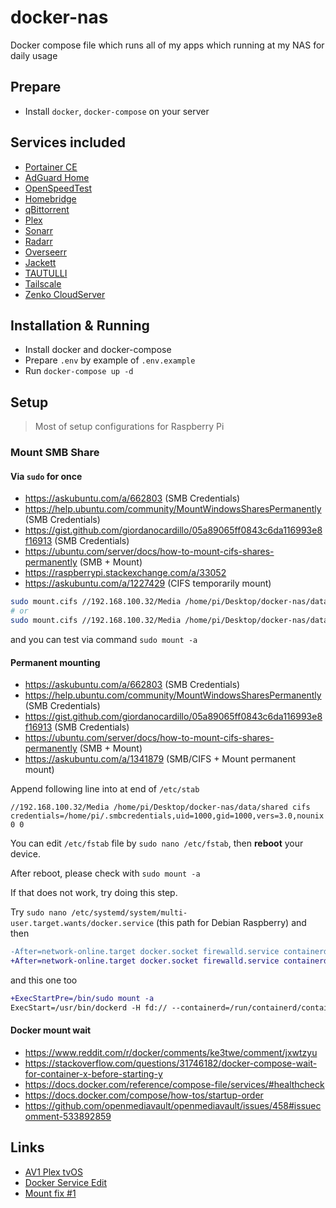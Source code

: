 # docker-nas

Docker compose file which runs all of my apps which running at my NAS for daily usage

## Prepare

- Install `docker`, `docker-compose` on your server

## Services included

- [Portainer CE](https://portainer.io)
- [AdGuard Home](https://github.com/AdguardTeam/AdGuardHome)
- [OpenSpeedTest](https://openspeedtest.com)
- [Homebridge](https://homebridge.io)
- [qBittorrent](https://www.qbittorrent.org)
- [Plex](https://www.plex.tv)
- [Sonarr](https://sonarr.tv)
- [Radarr](https://radarr.video)
- [Overseerr](https://overseerr.dev)
- [Jackett](https://github.com/Jackett/Jackett)
- [TAUTULLI](https://tautulli.com)
- [Tailscale](https://tailscale.com)
- [Zenko CloudServer](https://github.com/scality/cloudserver)

## Installation & Running

- Install docker and docker-compose
- Prepare `.env` by example of `.env.example`
- Run `docker-compose up -d`

## Setup

> Most of setup configurations for Raspberry Pi

### Mount SMB Share

#### Via `sudo` for once

- <https://askubuntu.com/a/662803> (SMB Credentials)
- <https://help.ubuntu.com/community/MountWindowsSharesPermanently> (SMB Credentials)
- <https://gist.github.com/giordanocardillo/05a89065ff0843c6da116993e8f16913> (SMB Credentials)
- <https://ubuntu.com/server/docs/how-to-mount-cifs-shares-permanently> (SMB + Mount)
- <https://raspberrypi.stackexchange.com/a/33052>
- <https://askubuntu.com/a/1227429> (CIFS temporarily mount)

```sh
sudo mount.cifs //192.168.100.32/Media /home/pi/Desktop/docker-nas/data/shared -o rw,user=username,password=xyzf,nounix,sec=ntlmssp,file_mode=0777,dir_mode=0777
# or
sudo mount.cifs //192.168.100.32/Media /home/pi/Desktop/docker-nas/data/shared -o user=username,password=xyzf,uid=1000,gid=1000,vers=3.0,nounix
```

and you can test via command `sudo mount -a`

#### Permanent mounting

- <https://askubuntu.com/a/662803> (SMB Credentials)
- <https://help.ubuntu.com/community/MountWindowsSharesPermanently> (SMB Credentials)
- <https://gist.github.com/giordanocardillo/05a89065ff0843c6da116993e8f16913> (SMB Credentials)
- <https://ubuntu.com/server/docs/how-to-mount-cifs-shares-permanently> (SMB + Mount)
- <https://askubuntu.com/a/1341879> (SMB/CIFS + Mount permanent mount)

Append following line into at end of `/etc/stab`

`//192.168.100.32/Media /home/pi/Desktop/docker-nas/data/shared cifs credentials=/home/pi/.smbcredentials,uid=1000,gid=1000,vers=3.0,nounix 0 0`

You can edit `/etc/fstab` file by `sudo nano /etc/fstab`, then **reboot** your device.

After reboot, please check with `sudo mount -a`

If that does not work, try doing this step.

Try `sudo nano /etc/systemd/system/multi-user.target.wants/docker.service` (this path for Debian Raspberry) and then

```diff
-After=network-online.target docker.socket firewalld.service containerd.service time-set.target
+After=network-online.target docker.socket firewalld.service containerd.service time-set.target local-fs.target
```

and this one too

```diff
+ExecStartPre=/bin/sudo mount -a
ExecStart=/usr/bin/dockerd -H fd:// --containerd=/run/containerd/containerd.sock
```

#### Docker mount wait

- <https://www.reddit.com/r/docker/comments/ke3twe/comment/jxwtzyu>
- <https://stackoverflow.com/questions/31746182/docker-compose-wait-for-container-x-before-starting-y>
- <https://docs.docker.com/reference/compose-file/services/#healthcheck>
- <https://docs.docker.com/compose/how-tos/startup-order>
- <https://github.com/openmediavault/openmediavault/issues/458#issuecomment-533892859>

## Links

- [AV1 Plex tvOS](https://github.com/currifi/plex_av1_tvos)
- [Docker Service Edit](https://unix.stackexchange.com/a/571353/657638)
- [Mount fix #1](https://github.com/openmediavault/openmediavault/issues/458#issuecomment-533892859)
